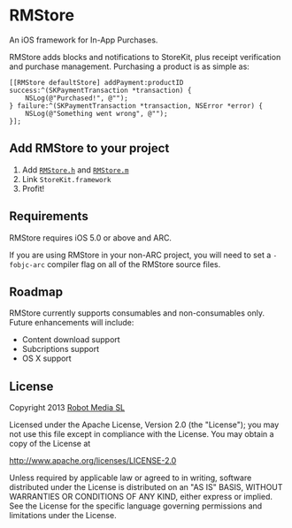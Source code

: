 RMStore
=======

An iOS framework for In-App Purchases.

RMStore adds blocks and notifications to StoreKit, plus receipt verification and purchase management. Purchasing a product is as simple as:

    [[RMStore defaultStore] addPayment:productID success:^(SKPaymentTransaction *transaction) {
        NSLog(@"Purchased!", @"");
    } failure:^(SKPaymentTransaction *transaction, NSError *error) {
        NSLog(@"Something went wrong", @"");
    }];

Add RMStore to your project
---------------------------

1. Add [`RMStore.h`](https://github.com/robotmedia/RMStore/blob/master/RMStore/RMStore.h) and [`RMStore.m`](https://github.com/robotmedia/RMStore/blob/master/RMStore/RMStore.m)
2. Link `StoreKit.framework`
3. Profit!

Requirements
------------

RMStore requires iOS 5.0 or above and ARC.

If you are using RMStore in your non-ARC project, you will need to set a `-fobjc-arc` compiler flag on all of the RMStore source files.

Roadmap
-------

RMStore currently supports consumables and non-consumables only. Future enhancements will include:

* Content download support
* Subcriptions support
* OS X support

License
-------

 Copyright 2013 [Robot Media SL](http://www.robotmedia.net)
 
 Licensed under the Apache License, Version 2.0 (the "License");
 you may not use this file except in compliance with the License.
 You may obtain a copy of the License at
 
 http://www.apache.org/licenses/LICENSE-2.0
 
 Unless required by applicable law or agreed to in writing, software
 distributed under the License is distributed on an "AS IS" BASIS,
 WITHOUT WARRANTIES OR CONDITIONS OF ANY KIND, either express or implied.
 See the License for the specific language governing permissions and
 limitations under the License.
